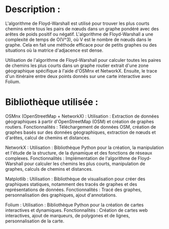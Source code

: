 # Description :
L'algorithme de Floyd-Warshall est utilisé pour trouver les plus courts chemins entre tous les pairs de nœuds dans un graphe pondéré avec des arêtes de poids positif ou négatif. 
L'algorithme de Floyd-Warshall a une complexité de temps de O(V^3), où V est le nombre de nœuds dans le graphe. Cela en fait une méthode efficace pour de petits graphes ou des situations où la matrice d'adjacence est dense.

Utilisation de l'algorithme de Floyd-Warshall pour calculer toutes les paires de chemins les plus courts dans un graphe routier extrait d'une zone géographique spécifique à l'aide d'OSMnx et NetworkX. Ensuite, le trace d'un itinéraire entre deux points donnés sur une carte interactive avec Folium.
# Bibliothèque utilisée : 
OSMnx (OpenStreetMap + NetworkX) :
Utilisation : Extraction de données géographiques à partir d'OpenStreetMap (OSM) et création de graphes routiers.
Fonctionnalités : Téléchargement de données OSM, création de graphes basés sur des données géographiques, extraction de nœuds et d'arêtes, calcul de chemins et distances.

NetworkX :
Utilisation : Bibliothèque Python pour la création, la manipulation et l'étude de la structure, de la dynamique et des fonctions de réseaux complexes.
Fonctionnalités : Implémentation de l'algorithme de Floyd-Warshall pour calculer les chemins les plus courts, manipulation de graphes, calculs de chemins et distances.

Matplotlib :
Utilisation : Bibliothèque de visualisation pour créer des graphiques statiques, notamment des tracés de graphes et des représentations de données.
Fonctionnalités : Tracé des graphes, personnalisation des graphiques, ajout d'annotations.

Folium :
Utilisation : Bibliothèque Python pour la création de cartes interactives et dynamiques.
Fonctionnalités : Création de cartes web interactives, ajout de marqueurs, de polygones et de lignes, personnalisation de la carte.
